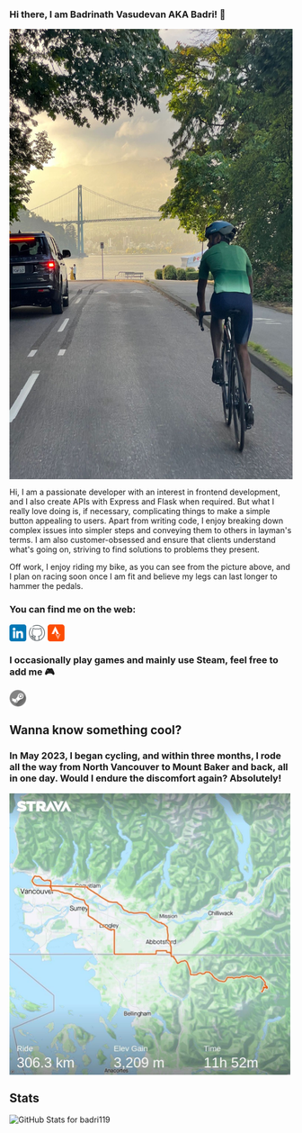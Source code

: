 ### Hi there, I am Badrinath Vasudevan AKA Badri! :wave:

<!--
**badri119/badri119** is a ✨ _special_ ✨ repository because its `README.md` (this file) appears on your GitHub profile.

Here are some ideas to get you started:

- 🔭 I’m currently working on ...
- 🌱 I’m currently learning ...
- 👯 I’m looking to collaborate on ...
- 🤔 I’m looking for help with ...
- 💬 Ask me about ...
- 📫 How to reach me: ...
- 😄 Pronouns: ...
- ⚡ Fun fact: ...
-->

<img align="center" src="https://github.com/badri119/badri119/blob/Master/images/bike.JPG" alt="" height="800" width="800" />

Hi, I am a passionate developer with an interest in frontend development, and I also create APIs with Express and Flask when required. But what I really love doing is, if necessary, complicating things to make a simple button appealing to users. Apart from writing code, I enjoy breaking down complex issues into simpler steps and conveying them to others in layman's terms. I am also customer-obsessed and ensure that clients understand what's going on, striving to find solutions to problems they present.

Off work, I enjoy riding my bike, as you can see from the picture above, and I plan on racing soon once I am fit and believe my legs can last longer to hammer the pedals.

### You can find me on the web:

<p align="left">
<a href="https://www.linkedin.com/in/badrinath-vasudevan/" target="blank"><img align="center" src="https://github.com/badri119/badri119/blob/Master/images/linkedin.png" alt="" height="30" /></a>
<a href="https://github.com/badri119" target="blank"><img align="center" src="https://github.com/badri119/badri119/blob/Master/images/github.png" alt="" height="30" /></a>
<a href="https://www.strava.com/athletes/27323240" target="blank"><img align="center" src="https://github.com/badri119/badri119/blob/Master/images/strava.png" alt="" height="30" /></a>
</p>

### I occasionally play games and mainly use Steam, feel free to add me 🎮

<a href="https://steamcommunity.com/id/Foodoodle" target="blank"><img align="center" src="https://github.com/badri119/badri119/blob/Master/images/steam.png" alt="" height="30" /></a>

## Wanna know something cool?

### In May 2023, I began cycling, and within three months, I rode all the way from North Vancouver to Mount Baker and back, all in one day. Would I endure the discomfort again? Absolutely!

<a href="https://www.strava.com/activities/9636811819/overview?utm_medium=web_embed&utm_source=activity_embed&strava_deeplink_url=strava%3A%2F%2Factivities%2F9636811819&_branch_match_id=1225906408202954395&_branch_referrer=H4sIAAAAAAAAA3WOywrCMBBFvyYuLW2ktIKIIF25dR0m6UiHJjbmVfx7U1vcCbO5c7iPIQTrj0Xhg4MEe7B2r%2Bk5FupGcIeG%2B5c8s%2BrwAK0lqFFEp0%2FD4mH8wqou3%2BZUk8kCVKBEgdBn0da8bsqyKdsspoQuEc6MdzEYYbCnaBi%2FzigFGok9q%2BoF%2BCk6hRlsUe%2BV7tYa0SPaZeB3yPr7LflT%2FgG5cMxc4wAAAA%3D%3D" target="blank"><img align="center" src="https://github.com/badri119/badri119/blob/Master/images/Ride.jpeg" alt="" height=500 width="500"> </img> </a>

## Stats

<img src="https://github-readme-stats.vercel.app/api?username=badri119&show_icons=true&include_all_commits=true&count_private=true&theme=jolly&layout=compact" alt="GitHub Stats for badri119" width="600">
